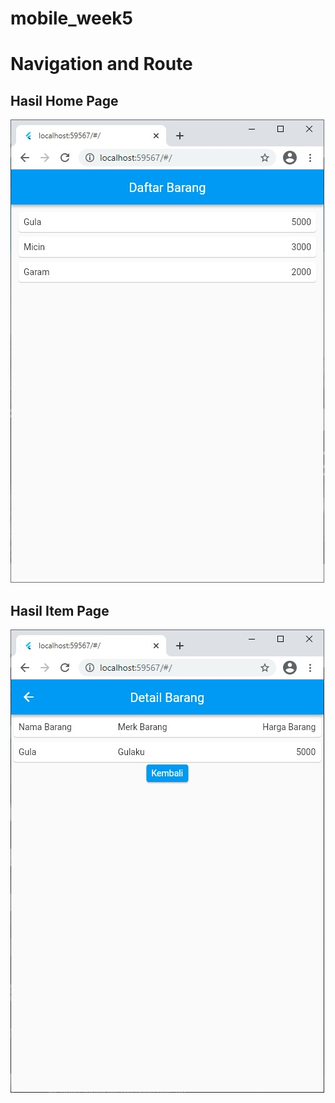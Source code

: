 # mobile_week5

# Navigation and Route

## Hasil Home Page
![home](images/home.jpeg)

## Hasil Item Page
![item](images/item.jpeg)
